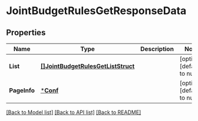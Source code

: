 # JointBudgetRulesGetResponseData

## Properties
Name | Type | Description | Notes
------------ | ------------- | ------------- | -------------
**List** | [**[]JointBudgetRulesGetListStruct**](JointBudgetRulesGetListStruct.md) |  | [optional] [default to null]
**PageInfo** | [***Conf**](conf.md) |  | [optional] [default to null]

[[Back to Model list]](../README.md#documentation-for-models) [[Back to API list]](../README.md#documentation-for-api-endpoints) [[Back to README]](../README.md)


